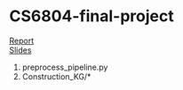 # CS6804-final-project  

[Report]()  
[Slides]()  

1. preprocess_pipeline.py  
2. Construction_KG/*
